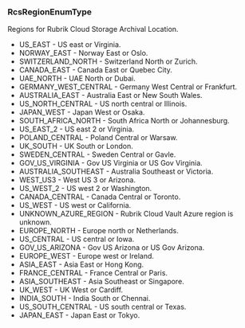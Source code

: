 ### RcsRegionEnumType
Regions for Rubrik Cloud Storage Archival Location.

- US_EAST - US east or Virginia.
- NORWAY_EAST - Norway East or Oslo.
- SWITZERLAND_NORTH - Switzerland North or Zurich.
- CANADA_EAST - Canada East or Quebec City.
- UAE_NORTH - UAE North or Dubai.
- GERMANY_WEST_CENTRAL - Germany West Central or Frankfurt.
- AUSTRALIA_EAST - Australia East or New South Wales.
- US_NORTH_CENTRAL - US north central or Illinois.
- JAPAN_WEST - Japan West or Osaka.
- SOUTH_AFRICA_NORTH - South Africa North or Johannesburg.
- US_EAST_2 - US east 2 or Virginia.
- POLAND_CENTRAL - Poland Central or Warsaw.
- UK_SOUTH - UK South or London.
- SWEDEN_CENTRAL - Sweden Central or Gavle.
- GOV_US_VIRGINIA - Gov US Virginia or US Gov Virginia.
- AUSTRALIA_SOUTHEAST - Australia Southeast or Victoria.
- WEST_US3 - West US 3 or Arizona.
- US_WEST_2 - US west 2 or Washington.
- CANADA_CENTRAL - Canada Central or Toronto.
- US_WEST - US west or California.
- UNKNOWN_AZURE_REGION - Rubrik Cloud Vault Azure region is unknown.
- EUROPE_NORTH - Europe north or Netherlands.
- US_CENTRAL - US central or Iowa.
- GOV_US_ARIZONA - Gov US Arizona or US Gov Arizona.
- EUROPE_WEST - Europe west or Ireland.
- ASIA_EAST - Asia East or Hong Kong.
- FRANCE_CENTRAL - France Central or Paris.
- ASIA_SOUTHEAST - Asia Southeast or Singapore.
- UK_WEST - UK West or Cardiff.
- INDIA_SOUTH - India South or Chennai.
- US_SOUTH_CENTRAL - US south central or Texas.
- JAPAN_EAST - Japan East or Tokyo.
